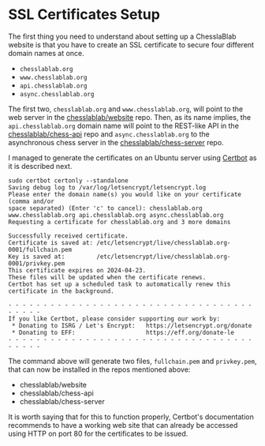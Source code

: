 # SSL Certificates Setup

The first thing you need to understand about setting up a ChesslaBlab website is that you have to create an SSL certificate to secure four different domain names at once.

- `chesslablab.org`
- `www.chesslablab.org`
- `api.chesslablab.org`
- `async.chesslablab.org`

The first two, `chesslablab.org` and `www.chesslablab.org`, will point to the web server in the [chesslablab/website](https://github.com/chesslablab/website) repo. Then, as its name implies, the `api.chesslablab.org` domain name will point to the REST-like API in the [chesslablab/chess-api](https://github.com/chesslablab/chess-api) repo and `async.chesslablab.org` to the asynchronous chess server in the [chesslablab/chess-server](https://github.com/chesslablab/chess-server) repo.

I managed to generate the certificates on an Ubuntu server using [Certbot](https://certbot.eff.org/) as it is described next.

```text
sudo certbot certonly --standalone
Saving debug log to /var/log/letsencrypt/letsencrypt.log
Please enter the domain name(s) you would like on your certificate (comma and/or
space separated) (Enter 'c' to cancel): chesslablab.org www.chesslablab.org api.chesslablab.org async.chesslablab.org
Requesting a certificate for chesslablab.org and 3 more domains

Successfully received certificate.
Certificate is saved at: /etc/letsencrypt/live/chesslablab.org-0001/fullchain.pem
Key is saved at:         /etc/letsencrypt/live/chesslablab.org-0001/privkey.pem
This certificate expires on 2024-04-23.
These files will be updated when the certificate renews.
Certbot has set up a scheduled task to automatically renew this certificate in the background.

- - - - - - - - - - - - - - - - - - - - - - - - - - - - - - - - - - - - - - - -
If you like Certbot, please consider supporting our work by:
 * Donating to ISRG / Let's Encrypt:   https://letsencrypt.org/donate
 * Donating to EFF:                    https://eff.org/donate-le
- - - - - - - - - - - - - - - - - - - - - - - - - - - - - - - - - - - - - - - -
```

The command above will generate two files, `fullchain.pem` and `privkey.pem`, that can now be installed in the repos mentioned above:

- chesslablab/website
- chesslablab/chess-api
- chesslablab/chess-server

It is worth saying that for this to function properly, Certbot's documentation recommends to have a working web site that can already be accessed using HTTP on port 80 for the certificates to be issued.
